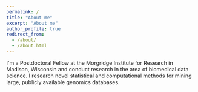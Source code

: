 ```yaml
---
permalink: /
title: "About me"
excerpt: "About me"
author_profile: true
redirect_from: 
  - /about/
  - /about.html
---
```


I'm a Postdoctoral Fellow at the Morgridge Institute for Research in Madison, Wisconsin and conduct research in the area of biomedical data science.  I research novel statistical and computational methods for mining large, publicly available genomics databases. 
